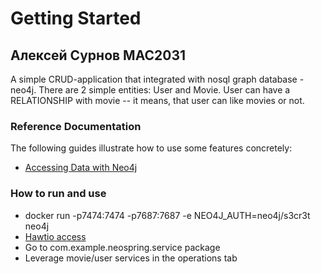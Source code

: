 # Getting Started
## Алексей Сурнов MAC2031

A simple CRUD-application that integrated with nosql graph database - neo4j.
There are 2 simple entities: User and Movie. User can have a RELATIONSHIP with movie -- it means, that 
user can like movies or not. 

### Reference Documentation

The following guides illustrate how to use some features concretely:

* [Accessing Data with Neo4j](https://spring.io/guides/gs/accessing-data-neo4j/)

### How to run and use
- docker run -p7474:7474 -p7687:7687 -e NEO4J_AUTH=neo4j/s3cr3t neo4j
- [Hawtio access](http://localhost:8080/actuator/hawtio/jmx/attributes?nid=root-com.example.neospring.service)
- Go to com.example.neospring.service package
- Leverage movie/user services in the operations tab